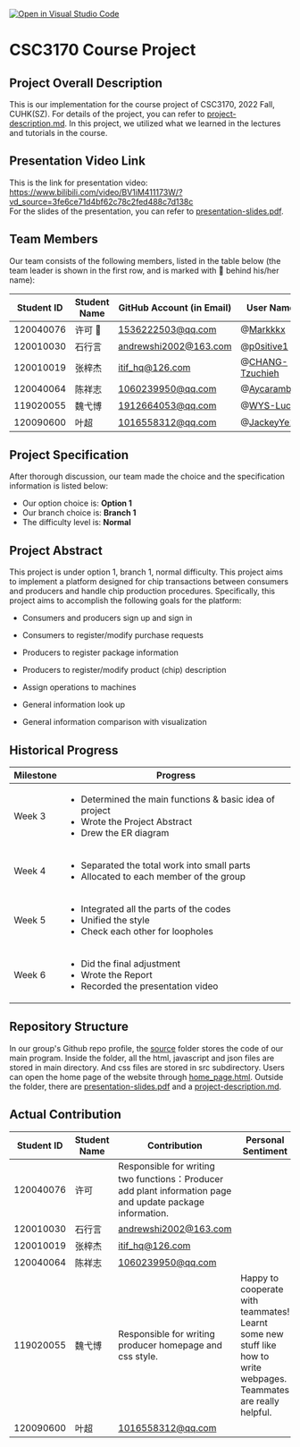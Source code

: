 [![Open in Visual Studio Code](https://classroom.github.com/assets/open-in-vscode-c66648af7eb3fe8bc4f294546bfd86ef473780cde1dea487d3c4ff354943c9ae.svg)](https://classroom.github.com/online_ide?assignment_repo_id=9423235&assignment_repo_type=AssignmentRepo)
# CSC3170 Course Project

## Project Overall Description

This is our implementation for the course project of CSC3170, 2022 Fall, CUHK(SZ). For details of the project, you can refer to [project-description.md](project-description.md). In this project, we utilized what we learned in the lectures and tutorials in the course.

## Presentation Video Link

This is the link for presentation video: https://www.bilibili.com/video/BV1iM411173W/?vd_source=3fe6ce71d4bf62c78c2fed488c7d138c <br>
For the slides of the presentation, you can refer to [presentation-slides.pdf](presentation-slides.pdf).</br>

## Team Members

Our team consists of the following members, listed in the table below (the team leader is shown in the first row, and is marked with 🚩 behind his/her name):

| Student ID | Student Name | GitHub Account (in Email) | User Name   |
| ---------- | ------------ | ------------------------- | ----------- |
| 120040076  | 许可 🚩      | 1536222503@qq.com         | @[Markkkx](https://github.com/Markkkx)     |
| 120010030  | 石行言        | andrewshi2002@163.com     | @[p0sitive1](https://github.com/p0sitive1)   |
| 120010019  | 张梓杰        | itif_hq@126.com        | @[CHANG-Tzuchieh](https://github.com/CHANG-Tzuchieh)   |
| 120040064  | 陈祥志        | 1060239950@qq.com            | @[Aycaramb8](https://github.com/Aycaramb8)        |
| 119020055  | 魏弋博        | 1912664053@qq.com         | @[WYS-Lucas](https://github.com/WYS-Lucas)        |
| 120090600  | 叶超          | 1016558312@qq.com            | @[JackeyYe12](https://github.com/sadd)        |

## Project Specification

After thorough discussion, our team made the choice and the specification information is listed below:

- Our option choice is: **Option 1**
- Our branch choice is: **Branch 1**
- The difficulty level is: **Normal**

## Project Abstract

This project is under option 1, branch 1, normal difficulty. This project aims to implement a platform designed for chip transactions between consumers and producers and handle chip production procedures. Specifically, this project aims to accomplish the following goals for the platform: 

- Consumers and producers sign up and sign in 

- Consumers to register/modify purchase requests 

- Producers to register package information 

- Producers to register/modify product (chip) description 

- Assign operations to machines

- General information look up

- General information comparison with visualization

## Historical Progress

  | Milestone |      Progress                                                          |
  | ------- | ---------------------------------------------------------------------------------------------------------------------------------- |
  | Week 3   | <ul><li>Determined the main functions & basic idea of project</li><li>Wrote the Project Abstract</li><li>Drew the ER diagram</li></ul>  |                                                                                              |
  | Week 4   | <ul><li>Separated the total work into small parts</li> <li> Allocated to each member of the group</li></ul> |
  | Week 5   | <ul><li> Integrated all the parts of the codes</li> <li> Unified the style </li> <li> Check each other for loopholes</li> </ul>                                |
  | Week 6   | <ul><li> Did the final adjustment </li><li> Wrote the Report </li><li> Recorded the presentation video </li></ul>                                                                |

## Repository Structure

In our group's Github repo profile, the [source](source) folder stores the code of our main program. Inside the folder, all the html, javascript and json files are stored in main directory. And css files are stored in src subdirectory. Users can open the home page of the website through [home_page.html](home_page.html). 
Outside the folder, there are [presentation-slides.pdf](presentation-slides.pdf) and a [project-description.md](project-description.md).

## Actual Contribution
| Student ID | Student Name | Contribution | Personal Sentiment   |
| ---------- | ------------ | ------------------------------------------- | --------------------------------- |
| 120040076  | 许可          | Responsible for writing two functions：Producer add plant information page and update package information.         | |
| 120010030  | 石行言        | andrewshi2002@163.com     | |
| 120010019  | 张梓杰        | itif_hq@126.com        |   |
| 120040064  | 陈祥志        | 1060239950@qq.com            |   |
| 119020055  | 魏弋博        | Responsible for writing producer homepage and css style.        | Happy to cooperate with teammates! Learnt some new stuff like how to write webpages. Teammates are really helpful. |
| 120090600  | 叶超          | 1016558312@qq.com            |  |

